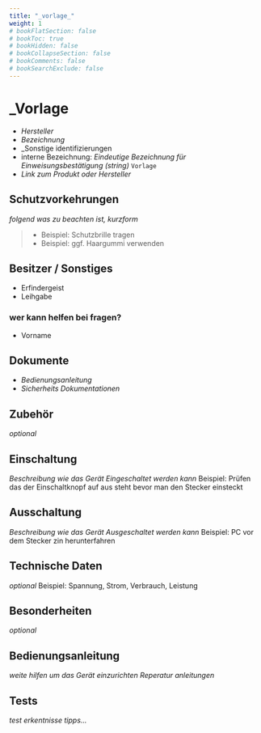 ```yaml
---
title: "_vorlage_"
weight: 1
# bookFlatSection: false
# bookToc: true
# bookHidden: false
# bookCollapseSection: false
# bookComments: false
# bookSearchExclude: false
---
```

# _Vorlage

- _Hersteller_
- _Bezeichnung_
- _Sonstige identifizierungen
- interne Bezeichnung: _Eindeutige Bezeichnung für Einweisungsbestätigung (string)_ `Vorlage`
- _Link zum Produkt oder Hersteller_

## Schutzvorkehrungen

_folgend was zu beachten ist, kurzform_

> - Beispiel: Schutzbrille tragen
> - Beispiel: ggf. Haargummi verwenden

## Besitzer / Sonstiges

- Erfindergeist
- Leihgabe

### wer kann helfen bei fragen?

- Vorname

## Dokumente

- _Bedienungsanleitung_
- _Sicherheits Dokumentationen_

## Zubehör

_optional_

## Einschaltung

_Beschreibung wie das Gerät Eingeschaltet werden kann_
Beispiel: Prüfen das der Einschaltknopf auf aus steht bevor man den Stecker einsteckt

## Ausschaltung

_Beschreibung wie das Gerät Ausgeschaltet werden kann_
Beispiel: PC vor dem Stecker zin herunterfahren

## Technische Daten

_optional_
Beispiel:
Spannung, Strom, Verbrauch, Leistung

## Besonderheiten

_optional_

## Bedienungsanleitung

_weite hilfen um das Gerät einzurichten_
_Reperatur anleitungen_
## Tests

_test erkentnisse tipps..._